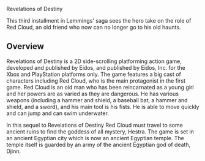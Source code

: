 
Revelations of Destiny

This third installment in Lemmings' saga sees the hero take on the role of Red Cloud, an old friend who now can no longer go to his old haunts.

## Overview

Revelations of Destiny is a 2D side-scrolling platforming action game, developed and published by Eidos, and published by Eidos, Inc. for the Xbox and PlayStation platforms only. The game features a big cast of characters including Red Cloud, who is the main protagonist in the first game. Red Cloud is an old man who has been reincarnated as a young girl and her powers are as varied as they are dangerous. He has various weapons (including a hammer and shield, a baseball bat, a hammer and shield, and a sword), and his main tool is his fists. He is able to move quickly and can jump and can swim underwater.

In this sequel to Revelations of Destiny Red Cloud must travel to some ancient ruins to find the goddess of all mystery, Hestra. The game is set in an ancient Egyptian city which is now an ancient Egyptian temple. The temple itself is guarded by an army of the ancient Egyptian god of death, Djinn.
